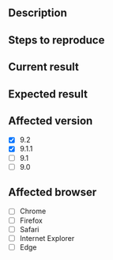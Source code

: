 <!-- 
  Please read contribution guideline first: https://github.com/dnnsoftware/Dnn.Platform/blob/development/CONTRIBUTING.md 
-->
## Description 

## Steps to reproduce

## Current result

## Expected result

## Affected version

<!-- Check all that apply and add more if necessary -->

* [x] 9.2
* [x] 9.1.1
* [ ] 9.1
* [ ] 9.0

## Affected browser

<!-- 
  Check all that apply and add more if necessary.
  If possible, please also specify exact versions and mention the operating system
-->

* [ ] Chrome
* [ ] Firefox
* [ ] Safari
* [ ] Internet Explorer
* [ ] Edge
